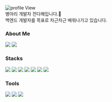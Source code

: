 ![profile View](https://komarev.com/ghpvc/?username=dungdung9376) <br>
병아리 개발자 전다해입니다.🐣 <br>
백엔드 개발자를 목표로 차근차근 배워나가고 있습니다.


### About Me
<a href="https://velog.io/@seasun93/series" target="_blank"><img src="https://img.shields.io/badge/velog-20C997?style=flat-square&logo=velog&logoColor=white"/></a>
<a href="mailto:dungdung9376@gmail.com"><img src="https://img.shields.io/badge/gmail-EA4335?style=flat-square&logo=gmail&logoColor=white"/></a>

### Stacks
<img src="https://img.shields.io/badge/html5-E34F26?style=flat-square&logo=html5&logoColor=white"/> <img src="https://img.shields.io/badge/css3-1572B6?style=flat-square&logo=css3&logoColor=white"/> <img src="https://img.shields.io/badge/javascript-F7DF1E?style=flat-square&logo=javascript&logoColor=white"/> <img src="https://img.shields.io/badge/node.js-339933?style=flat-square&logo=nodedotjs&logoColor=white"/> <img src="https://img.shields.io/badge/react-61DAFB?style=flat-square&logo=react&logoColor=white"/> <img src="https://img.shields.io/badge/mariadb-003545?style=flat-square&logo=mariadb&logoColor=white"/> <img src="https://img.shields.io/badge/mysql-4479A1?style=flat-square&logo=mysql&logoColor=white"/>

### Tools 
<img src="https://img.shields.io/badge/visual studio code-007ACC?style=flat-square&logo=visualstudiocode&logoColor=white"/> <img src="https://img.shields.io/badge/git-F05032?style=flat-square&logo=git&logoColor=white"/> <img src="https://img.shields.io/badge/github-181717?style=flat-square&logo=github&logoColor=white"/>

<!--
shields.io 사용법
<img src="https://img.shields.io/badge/기술이름-색상코드?style=flat-square&logo=기술&logoColor=white"/>
-->
